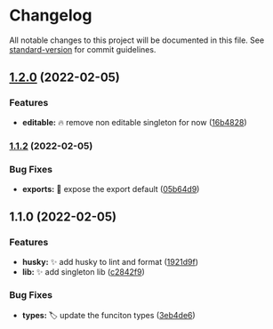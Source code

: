 # Changelog

All notable changes to this project will be documented in this file. See [standard-version](https://github.com/conventional-changelog/standard-version) for commit guidelines.

## [1.2.0](https://github.com/AndrewLawendy/use-singleton-react-state/compare/v1.1.2...v1.2.0) (2022-02-05)

### Features

- **editable:** :fire: remove non editable singleton for now ([16b4828](https://github.com/AndrewLawendy/use-singleton-react-state/commit/16b4828c9038a2786b35423060582407e16e6a41))

### [1.1.2](https://github.com/AndrewLawendy/use-singleton-react-state/compare/v1.1.0...v1.1.2) (2022-02-05)

### Bug Fixes

- **exports:** :bug: expose the export default ([05b64d9](https://github.com/AndrewLawendy/use-singleton-react-state/commit/05b64d9815b83d73ff35a3c3c281f530a9603ca2))

## 1.1.0 (2022-02-05)

### Features

- **husky:** :sparkles: add husky to lint and format ([1921d9f](https://github.com/AndrewLawendy/use-singleton-react-state/commit/1921d9f5328b0380d4a9efe1532b24b36f8989ac))
- **lib:** :sparkles: add singleton lib ([c2842f9](https://github.com/AndrewLawendy/use-singleton-react-state/commit/c2842f9be7d8b4cfe82e4097aa5cc36c51d6b253))

### Bug Fixes

- **types:** :label: update the funciton types ([3eb4de6](https://github.com/AndrewLawendy/use-singleton-react-state/commit/3eb4de62cf968b8ff72587a43fac28576e7d3059))
